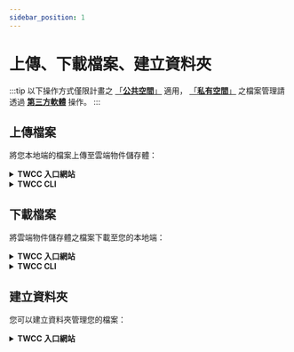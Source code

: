 ```yaml
---
sidebar_position: 1
---
```


# 上傳、下載檔案、建立資料夾

:::tip
以下操作方式僅限計畫之 [「<ins>**公共空間<i class="fa fa-question-circle fa-question-circle-for-service" aria-hidden="true"></i>**」</ins>](https://man.twcc.ai/@twccdocs/doc-cos-main-zh/%2F%40TWSC%2Fcos-overview-zh) 適用， [「<ins>**私有空間<i class="fa fa-question-circle fa-question-circle-for-service" aria-hidden="true"></i>**」</ins>](https://man.twcc.ai/@twccdocs/doc-cos-main-zh/%2F%40TWSC%2Fcos-overview-zh) 之檔案管理請透過 [<ins>**第三方軟體**</ins>](https://man.twcc.ai/@twccdocs/doc-cos-main-zh/https%3A%2F%2Fman.twcc.ai%2F%40TWSC%2Fguide-cos-connect-info-zh) 操作。
:::


## 上傳檔案

將您本地端的檔案上傳至雲端物件儲存體：

<!-- 1 start -->

<details class="docspoiler">

<summary><b>TWCC 入口網站</b></summary>


* 進入儲存體的內容頁面，點擊「**上傳**」。

![](https://i.imgur.com/p35M2hQ.png)



* 出現上傳檔案視窗後，可以直接**拖曳檔案或資料夾**或點擊「**選擇檔案**」。

![](https://i.imgur.com/5OELjU4.png)



* 選擇好欲上傳的檔案後，可勾選左上「**加密**」將檔案使用金鑰加密。完成後，點擊「**上傳**」。

:::info
更多檔案加密說明，請參考：[<ins>檔案加密</ins>](https://man.twcc.ai/@TWSC/guide-cos-encryption-zh)。
:::

![](https://i.imgur.com/fCSF7DS.png)


    
* 出現上傳完成後提示後點擊「完成」。
    
![](https://cos.twcc.ai/SYS-MANUAL/uploads/upload_9bcdf1d73e3d33fe0fcbc8ac42fcfb24.png)


:::tip
檔案上傳限制：單一檔案不得超過 1GB，總檔案數不得超過 1000，如欲上傳更大更多的檔案，可透過左側功能列之「第三方軟體下載」。
:::

</details>

<!-- Space -->

<div style={{height:8+'px'}}></div>

<!-- 2. start -->

<details class="docspoiler">

<summary><b>TWCC CLI</b></summary>


:::tip
上傳檔案可藉『相對路徑』、『絕對路徑』擷取資料傳入儲存體
![](https://cos.twcc.ai/SYS-MANUAL/uploads/upload_66f6bc7fd0b69de7274d2a3251a5a817.png)
:::


#### 上傳單一檔案 `-sync to-cos`

- 自當前路徑上傳單一檔案(檔名：`testfile1`)
- 並利用檢視指令確認檔案是否成功上傳目標儲存體`bk_cli`

```bash
twccli cp cos -bkt bk_cli -fn testfile1 -sync to-cos
twccli ls cos -bkt bk_cli
```


- 自相對路徑上傳單一檔案(檔名：`test1`)至目標儲存體 `testf1/` 目錄下

```bash
twccli cp cos -bkt bk_cli -dir testf1/ -fn test1 -sync to-cos
```

- 上傳相對路徑資料夾的所有檔案(資料夾：`testf2`) 至目標儲存體 

```bash
twccli cp cos -bkt bk_cli -dir testf2 -sync to-cos
```


</details>

## 下載檔案

將雲端物件儲存體之檔案下載至您的本地端：

<!-- 1 start -->

<details class="docspoiler">

<summary><b>TWCC 入口網站</b></summary>


* 在儲存體的內容頁面，勾選欲下載的檔案後點擊列表上方的「下載」按鈕。

:::tip
目前一次僅能下載一個檔案，如欲下載多個檔案，可透過左側功能列之「第三方軟體下載」。
:::    
    
![image](https://user-images.githubusercontent.com/109254397/185290955-7486c00d-761a-4064-816a-eaa0f3401830.png)

</details>

<!-- Space -->

<div style={{height:8+'px'}}></div>

<!-- 2. start -->

<details class="docspoiler">

<summary><b>TWCC CLI</b></summary>


- 自儲存體下載單一檔案(檔名:`testfile1`)至當前資料夾
- 並檢視是否下載成功

```bash
twccli cp cos -bkt bk_cli -okey testfile1 -sync from-cos
twccli ls cos -bkt bk_cli
```


![](https://cos.twcc.ai/SYS-MANUAL/uploads/upload_139476a0ef51c83f649a32e43a8feb3a.png)

<!--


- 自儲存體下載一檔案(檔名:`testfile2`)至指定目錄`download`

```bash=
twccli cp cos -bkt bk_cli -dir ./ -fn testfile2 -sync from-cos
```
-->

    

- 下載整包儲存體至指定目錄 
- 並檢視是否下載成功
```bash
twccli cp cos -bkt bk_cli -dir download/ -sync from-cos
twccli ls cos -bkt bk_cli
```

![](https://cos.twcc.ai/SYS-MANUAL/uploads/upload_a7d7d0ece77cba4025908f4c48453de6.png)


</details>
    

    
## 建立資料夾

您可以建立資料夾管理您的檔案：

<!-- 1 start -->

<details class="docspoiler">

<summary><b>TWCC 入口網站</b></summary>


* 在儲存體的內容頁面，點擊「**建立資料夾**」，輸入資料夾名稱後按「**確定**」，即建立成功。
    
![image](https://user-images.githubusercontent.com/109254397/185297675-3daab11d-97c7-4b0e-86b7-725e220c402f.png)


</details>

